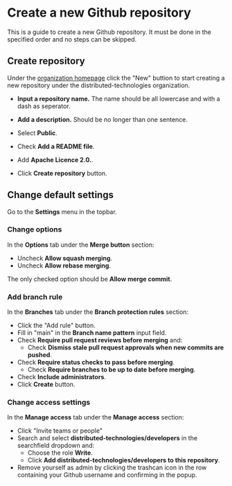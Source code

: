 # Create a new Github repository

This is a guide to create a new Github repository. It must be done in the specified order and no steps can be skipped.



## Create repository 

Under the [organization homepage](https://github.com/distributed-technologies) click the "New" buttion to start creating a new repository under the distributed-technologies organization.

- **Input a repository name.** The name should be all lowercase and with a dash as seperator.

- **Add a description.** Should be no longer than one sentence.

- Select **Public**.

- Check **Add a README file**.

- Add **Apache Licence 2.0.**.

- Click **Create repository** button.

## Change default settings

Go to the **Settings** menu in the topbar.

### Change options
In the **Options** tab under the **Merge button** section:
- Uncheck **Allow squash merging**.
- Uncheck **Allow rebase merging**.

The only checked option should be **Allow merge commit**.

### Add branch rule

In the **Branches** tab under the **Branch protection rules** section:
- Click the "Add rule" button.
- Fill in "main" in the **Branch name pattern** input field.
- Check **Require pull request reviews before merging** and:
     - Check **Dismiss stale pull request approvals when new commits are pushed**.
- Check **Require status checks to pass before merging**.
     - Check **Require branches to be up to date before merging**.
- Check **Include administrators**.
- Click **Create** button.

### Change access settings
In the **Manage access** tab under the **Manage access** section: 
- Click "Invite teams or people"
- Search and select **distributed-technologies/developers** in the searchfield dropdown and:
    - Choose the role **Write**.
    - Click **Add distributed-technologies/developers to this repository**.
- Remove yourself as admin by clicking the trashcan icon in the row containing your Github username and confirming in the popup.

